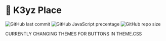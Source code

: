 # 🌟 K3yz Place

![GitHub last commit](https://img.shields.io/github/last-commit/K3yZz/K3ysPlace)
![GitHub JavaScript precentage](https://img.shields.io/github/languages/top/K3yZz/K3ysPlace)
![GitHub repo size](https://img.shields.io/github/repo-size/K3yZz/K3ysPlace)


CURRENTLY CHANGING THEMES FOR BUTTONS IN THEME.CSS